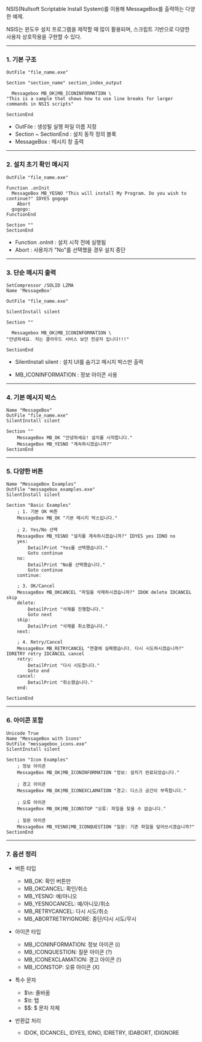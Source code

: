 NSIS(Nullsoft Scriptable Install System)를 이용해 MessageBox를 출력하는 다양한 예제.

NSIS는 윈도우 설치 프로그램을 제작할 때 많이 활용되며, 스크립트 기반으로 다양한 사용자 상호작용을 구현할 수 있다.

---

### 1. 기본 구조
```nsis
OutFile "file_name.exe"

Section "section_name" section_index_output

  Messagebox MB_OK|MB_ICONINFORMATION \
"This is a sample that shows how to use line breaks for larger commands in NSIS scripts"

SectionEnd
```
- OutFile : 생성될 실행 파일 이름 지정
- Section ~ SectionEnd : 설치 동작 정의 블록
- MessageBox : 메시지 창 출력

---

### 2. 설치 초기 확인 메시지
```nsis
OutFile "file_name.exe"

Function .onInit
  MessageBox MB_YESNO "This will install My Program. Do you wish to continue?" IDYES gogogo
    Abort
  gogogo:
FunctionEnd
 
Section ""
SectionEnd
```
- Function .onInit : 설치 시작 전에 실행됨
- Abort : 사용자가 "No"를 선택했을 경우 설치 중단

---

### 3. 단순 메시지 출력
```nsis
SetCompressor /SOLID LZMA
Name 'MessageBox'

OutFile "file_name.exe"

SilentInstall silent

Section ""

  Messagebox MB_OK|MB_ICONINFORMATION \
"안녕하세요. 저는 클라우드 서비스 보안 전공자 입니다!!!"

SectionEnd
```
- SilentInstall silent : 설치 UI를 숨기고 메시지 박스만 출력
 
- MB_ICONINFORMATION : 정보 아이콘 사용

---
### 4. 기본 메시지 박스
```nsis
Name "MessageBox"
OutFile "file_name.exe"
SilentInstall silent

Section ""
    MessageBox MB_OK "안녕하세요! 설치를 시작합니다."
    MessageBox MB_YESNO "계속하시겠습니까?"
SectionEnd
```

---
### 5. 다양한 버튼
```nsis
Name "MessageBox Examples"
OutFile "messagebox_examples.exe"
SilentInstall silent

Section "Basic Examples"
    ; 1. 기본 OK 버튼
    MessageBox MB_OK "기본 메시지 박스입니다."
    
    ; 2. Yes/No 선택
    MessageBox MB_YESNO "설치를 계속하시겠습니까?" IDYES yes IDNO no
    yes:
        DetailPrint "Yes를 선택했습니다."
        Goto continue
    no:
        DetailPrint "No를 선택했습니다."
        Goto continue
    continue:
    
    ; 3. OK/Cancel
    MessageBox MB_OKCANCEL "파일을 삭제하시겠습니까?" IDOK delete IDCANCEL skip
    delete:
        DetailPrint "삭제를 진행합니다."
        Goto next
    skip:
        DetailPrint "삭제를 취소했습니다."
    next:
    
    ; 4. Retry/Cancel
    MessageBox MB_RETRYCANCEL "연결에 실패했습니다. 다시 시도하시겠습니까?" IDRETRY retry IDCANCEL cancel
    retry:
        DetailPrint "다시 시도합니다."
        Goto end
    cancel:
        DetailPrint "취소했습니다."
    end:
    
SectionEnd
```
---
### 6. 아이콘 포함
```nsis
Unicode True
Name "MessageBox with Icons"
OutFile "messagebox_icons.exe"
SilentInstall silent

Section "Icon Examples"
    ; 정보 아이콘
    MessageBox MB_OK|MB_ICONINFORMATION "정보: 설치가 완료되었습니다."
    
    ; 경고 아이콘
    MessageBox MB_OK|MB_ICONEXCLAMATION "경고: 디스크 공간이 부족합니다."
    
    ; 오류 아이콘
    MessageBox MB_OK|MB_ICONSTOP "오류: 파일을 찾을 수 없습니다."
    
    ; 질문 아이콘
    MessageBox MB_YESNO|MB_ICONQUESTION "질문: 기존 파일을 덮어쓰시겠습니까?"
SectionEnd
```
---
### 7. 옵션 정리

- 버튼 타입
  - MB_OK: 확인 버튼만
  - MB_OKCANCEL: 확인/취소
  - MB_YESNO: 예/아니오
  - MB_YESNOCANCEL: 예/아니오/취소
  - MB_RETRYCANCEL: 다시 시도/취소
  - MB_ABORTRETRYIGNORE: 중단/다시 시도/무시

- 아이콘 타입
  - MB_ICONINFORMATION: 정보 아이콘 (i)
  - MB_ICONQUESTION: 질문 아이콘 (?)
  - MB_ICONEXCLAMATION: 경고 아이콘 (!)
  - MB_ICONSTOP: 오류 아이콘 (X)

- 특수 문자
  - $\n: 줄바꿈
  - $\t: 탭
  - $$: $ 문자 자체

- 반환값 처리
  - IDOK, IDCANCEL, IDYES, IDNO, IDRETRY, IDABORT, IDIGNORE

